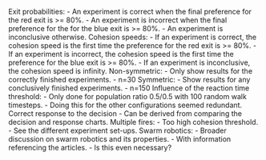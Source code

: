 Exit probabilities:
	- An experiment is correct when the final preference for the red exit is >= 80%.
	- An experiment is incorrect when the final preference for the for the blue exit is >= 80%.
	- An experiment is inconclusive otherwise.
Cohesion speeds:
	- If an experiment is correct, the cohesion speed is the first time the preference for the red exit is >= 80%.
	- If an experiment is incorrect, the cohesion speed is the first time the preference for the blue exit is >= 80%.
	- If an experiment is inconclusive, the cohesion speed is infinity.
Non-symmetric:
	- Only show results for the correctly finished experiments.
	- n=30
Symmetric:
	- Show results for any conclusively finished experiments.
	- n=150
Influence of the reaction time threshold:
	- Only done for population ratio 0.5/0.5 with 100 random walk timesteps.
	- Doing this for the other configurations seemed redundant.
Correct response to the decision
	- Can be derived from comparing the decision and response charts.
Multiple fires:
	- Too high cohesion threshold.
	- See the different experiment set-ups.
Swarm robotics:
	- Broader discussion on swarm robotics and its properties.
	- With information referencing the articles.
	- Is this even necessary?